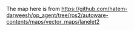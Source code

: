 The map here is from https://github.com/hatem-darweesh/op_agent/tree/ros2/autoware-contents/maps/vector_maps/lanelet2
